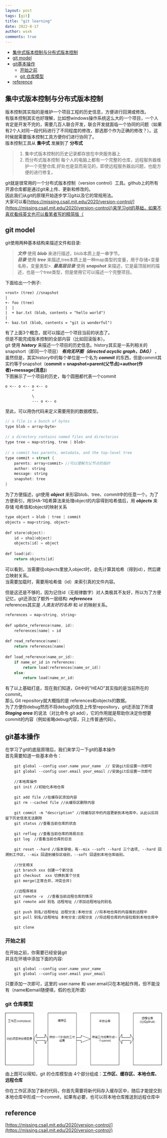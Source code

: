 ```yaml
---
layout: post
tags: [git]
title: "git learning"
date: 2022-8-17
author: wsxk
comments: true
---
```


- [集中式版本控制与分布式版本控制](#集中式版本控制与分布式版本控制)
- [git model](#git-model)
- [git基本操作](#git基本操作)
  - [开始之前](#开始之前)
  - [git 仓库模型](#git-仓库模型)
- [reference](#reference)

## 集中式版本控制与分布式版本控制<br>
版本控制其实指的是维护一个项目工程的历史信息，方便进行回溯或修改。<br>
有版本控制其实也好理解，比如想windows操作系统这么大的一个项目，一个人肯定是开发不完的，需要几百人联合开发，联合开发就面临一个协同的问题（如果有2个人对同一段代码进行了不同程度的修改，那选那个作为正确的修改？）。这时候就需要版本控制工具方便你们进行协同了。<br>
版本控制工具从 **集中式** 发展到了 **分布式** 
> 1. 集中式版本控制的历史记录都存放在中央服务器上
> 2. 而分布式版本控制 每个人的电脑上都有一个完整的仓库，远程服务器维护一个完整仓库,好处也是显而易见的，即使远程服务器出问题，也能方便的进行修复。

git就是很常用的一个分布式版本控制（version control）工具。github上的所有开源仓库都是通过git来上传、更新和修改的。<br>
因此我们从git的原理开始逐步学习git以及它的常规用法。<br>
大家可以看[https://missing.csail.mit.edu/2020/version-control/](https://missing.csail.mit.edu/2020/version-control/)来学习git的基础，如果不喜欢看纯英文也可以看笔者写的精简版（

## git model<br>
git使用两种基本结构来描述文件和目录:<br>
> ***文件*** 使用 ***blob*** 来进行描述，blob本质上是一串字节。<br>
> ***目录*** 使用 ***tree*** 来描述,tree本质上是一种map类型的变量，用于存储<变量名称，变量类型>.
> ***最高层目录*** 使用 ***snapshot*** 来描述，它是最顶层树的描述，也是一个tree类型，但是使用它可以描述一个完整项目。

下面给出一个例子:

    <root> (tree) //snapshot
    |
    +- foo (tree)
    |  |
    |  + bar.txt (blob, contents = "hello world")
    |
    +- baz.txt (blob, contents = "git is wonderful")

有了上面3个概念，就可以描述一个项目当前的状态了。<br>
但是不能完成版本控制的全部内容（比如回滚版本）。<br>
git 使用 ***history*** 来描述一个项目的历史信息。history其实是一系列相关的snapshort（即同一个项目） ***有向无环图（directed acyclic graph，DAG）*** ，虽然但是，其实history中的每个单位是一个名为 ***commit*** 的东西，但是commit其实约等于snapshot（**commit = snapshot+parent(父节点)+author(作者)+message(消息)**) <br>
下图展示了一个项目的历史，每个圆圈都代表一个commit

    o <-- o <-- o <-- o
                ^
                \
                --- o <-- o


至此，可以用伪代码来定义需要用到的数据模型。<br>
```c
// a file is a bunch of bytes
type blob = array<byte>

// a directory contains named files and directories
type tree = map<string, tree | blob>

// a commit has parents, metadata, and the top-level tree
type commit = struct {
    parents: array<commit> //可以理解为父节点的指针
    author: string
    message: string
    snapshot: tree
}
```

为了方便描述，git使用 ***object*** 来形容blob、tree、commit中的任意一个。为了方便索引，用SHA-1哈希算法来处理object的内容得到哈希值后，用 ***objects*** 来存储 哈希值和object的映射关系<br>

```c
type object = blob | tree | commit  
objects = map<string, object>

def store(object):
    id = sha1(object)
    objects[id] = object

def load(id):
    return objects[id]
```

可以看到，当需要往objects里放入object时，会先计算其哈希（得到id），然后建立映射关系。<br>
当需要加载时，需要用哈希值（id）来索引真的文件内容。<br>

但是这还是不够的，因为记住id（无规律数字）对人类极其不友好，所以为了方便记忆，git还添加了额外一层结构: ***references*** <br>
references其实是 *人类友好的名称* 和 *id* 的映射关系。
```c
references = map<string, string>

def update_reference(name, id):
    references[name] = id

def read_reference(name):
    return references[name]

def load_reference(name_or_id):
    if name_or_id in references:
        return load(references[name_or_id])
    else:
        return load(name_or_id)
```

有了以上基础打底，现在我们知道，Git中的"HEAD"其实指的是当前所在的commit。<br>
那么 Git repository就大概指的是 references和objects的数据。<br>
为了方便你debug然而不将debug的信息上传至repository，git还添加了所谓 ***Staging area*** 的说法（对比命令 git add），它的作用就是帮助你决定你想要commit的内容（例如省略debug内容，只上传普通代码）。

## git基本操作<br>
在学习了git的底层原理后，我们来学习一下git的基本操作<br>
首先需要知道一些基本命令：<br>
``` git
    git global --config user.name your_name  // 安装git后设置一次即可
    git global --config user.email your_email //安装git后设置一次即可
    
    //本地库操作
    git init //初始化本地仓库

    git add file //在缓存区添加内容
    git rm --cached file //从缓存区删除内容 

    git commit -m "description" //将缓存区中的内容更新到本地库中，从此以后将留下历史信息无法删除
    git status //查看当前仓库的状态

    git reflog //查看当前仓库的简易日志
    git log  //查看当前仓库的日志

    git reset --hard //版本穿梭，有--mix --soft --hard 三个选项, --hard 回溯到工作区，--mix 回退到缓存区级别，--soft 回退到本地仓库级别。

    //分支相关
    git branch xxx 创建一个新分支
    git checkout  xxx 切换到某个分支
    git merge(正常合并，冲突合并)
    
    //远程库相关
    git remote -v  //查看当前远程仓库的情况
    git remote add 别名 远程地址 //添加远程地址的别名

    git push 别名/远程地址 远程分支:本地分支 //将本地仓库的内容推到远程中
    git pull 别名/远程地址 本地分支:远程分支 //将远程仓库的内容拉取到本地仓库中

    git clone 
```

### 开始之前<br>
在开始之前，你需要已经安装git<br>
并且在环境中添加下面的内容:<br>
```git
    git global --config user.name your_name
    git global --config user.email your_email
```
只要添加一次即可，这里的 user.name 和 user.email只在本地起作用，但不能没有（name和email随便填，假的也无所谓）

### git 仓库模型<br>
![](https://raw.githubusercontent.com/wsxk/wsxk_pictures/main/2022-6-27-DNS/git_structure_1.jpg)

由上图可以得知，git 的仓库模型由 4个部分组成：**工作区、缓存区、本地仓库、远程仓库** <br>

你在工作区添加了新的代码，你首先需要将新代码存入缓存区中，随后才能提交到本地仓库中形成一个commit，如果有必要，也可以将本地仓库推送到远程仓库中<br>


## reference<br>
[https://missing.csail.mit.edu/2020/version-control/](https://missing.csail.mit.edu/2020/version-control/)